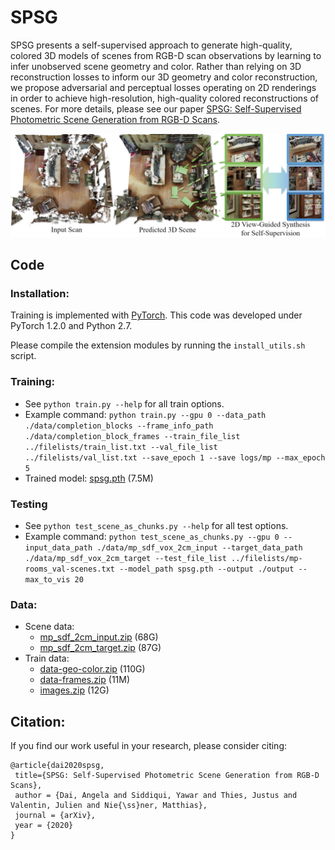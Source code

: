 # SPSG

SPSG presents a self-supervised approach to generate high-quality, colored 3D models of scenes from RGB-D scan observations by learning to infer unobserved scene geometry and color. Rather than relying on 3D reconstruction losses to inform our 3D geometry and color reconstruction, we propose adversarial and perceptual losses operating on 2D renderings in order to achieve high-resolution, high-quality colored reconstructions of scenes.  For more details, please see our paper [
SPSG: Self-Supervised Photometric Scene Generation from RGB-D Scans](https://arxiv.org/pdf/2006.14660).

[<img src="spsg.jpg">](https://arxiv.org/abs/2006.14660)


## Code
### Installation:  
Training is implemented with [PyTorch](https://pytorch.org/). This code was developed under PyTorch 1.2.0 and Python 2.7.

Please compile the extension modules by running the `install_utils.sh` script.


### Training:  
* See `python train.py --help` for all train options. 
* Example command: `python train.py --gpu 0 --data_path ./data/completion_blocks --frame_info_path ./data/completion_block_frames --train_file_list ../filelists/train_list.txt --val_file_list ../filelists/val_list.txt --save_epoch 1 --save logs/mp --max_epoch 5`
* Trained model: [spsg.pth](http://kaldir.vc.in.tum.de/adai/SPSG/spsg.pth) (7.5M)

### Testing
* See `python test_scene_as_chunks.py --help` for all test options. 
* Example command: `python test_scene_as_chunks.py --gpu 0 --input_data_path ./data/mp_sdf_vox_2cm_input --target_data_path ./data/mp_sdf_vox_2cm_target --test_file_list ../filelists/mp-rooms_val-scenes.txt --model_path spsg.pth --output ./output --max_to_vis 20`

### Data:
* Scene data: 
  - [mp_sdf_2cm_input.zip](http://kaldir.vc.in.tum.de/adai/SPSG/mp_sdf_2cm_input.zip) (68G)
  - [mp_sdf_2cm_target.zip](http://kaldir.vc.in.tum.de/adai/SPSG/mp_sdf_2cm_target.zip) (87G)
* Train data:
  - [data-geo-color.zip](http://kaldir.vc.in.tum.de/adai/SPSG/data-geo-color.zip) (110G)
  - [data-frames.zip](http://kaldir.vc.in.tum.de/adai/SPSG/data-frames.zip) (11M)
  - [images.zip](http://kaldir.vc.in.tum.de/adai/SPSG/images.zip) (12G)

## Citation:  
If you find our work useful in your research, please consider citing:
```
@article{dai2020spsg,
 title={SPSG: Self-Supervised Photometric Scene Generation from RGB-D Scans},
 author = {Dai, Angela and Siddiqui, Yawar and Thies, Justus and Valentin, Julien and Nie{\ss}ner, Matthias},
 journal = {arXiv},
 year = {2020}
}
```
